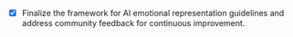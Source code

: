 - [x] Finalize the framework for AI emotional representation guidelines and address community feedback for continuous improvement.